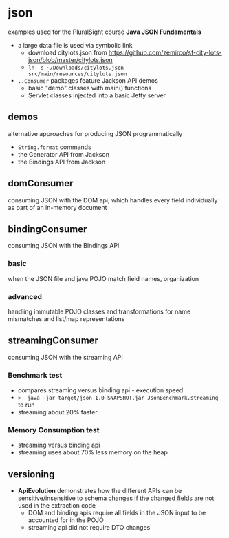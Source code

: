 # json
examples used for the PluralSight course **Java JSON Fundamentals**
* a large data file is used via symbolic link
  * download citylots.json from https://github.com/zemirco/sf-city-lots-json/blob/master/citylots.json
  * `ln -s ~/Downloads/citylots.json src/main/resources/citylots.json`
* `..Consumer` packages feature Jackson API demos
  * basic "demo" classes with main() functions
  * Servlet classes injected into a basic Jetty server

## demos
alternative approaches for producing JSON programmatically
* `String.format` commands
* the Generator API from Jackson
* the Bindings API from Jackson

## domConsumer
consuming JSON with the DOM api, which handles every field individually as part of an in-memory document

## bindingConsumer
consuming JSON with the Bindings API
### basic
when the JSON file and java POJO match field names, organization
### advanced
handling immutable POJO classes and transformations for name mismatches and list/map representations

## streamingConsumer
consuming JSON with the streaming API
### Benchmark test
* compares streaming versus binding api - execution speed
* `>  java -jar target/json-1.0-SNAPSHOT.jar JsonBenchmark.streaming` to run
* streaming about 20% faster
### Memory Consumption test
* streaming versus binding api
* streaming uses about 70% less memory on the heap

## versioning
* **ApiEvolution** demonstrates how the different APIs can be sensitive/insensitive to schema changes if the changed fields are not used in the extraction code
  * DOM and binding apis require all fields in the JSON input to be accounted for in the POJO
  * streaming api did not require DTO changes

